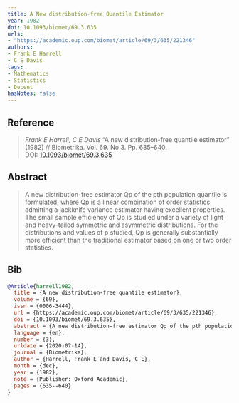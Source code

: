 ```yaml
---
title: A New distribution-free Quantile Estimator
year: 1982
doi: 10.1093/biomet/69.3.635
urls:
- "https://academic.oup.com/biomet/article/69/3/635/221346"
authors:
- Frank E Harrell
- C E Davis
tags:
- Mathematics
- Statistics
- Decent
hasNotes: false
---
```


## Reference

> <i>Frank E Harrell, C E Davis</i> “A new distribution-free quantile estimator” (1982) // Biometrika. Vol.&nbsp;69. No&nbsp;3. Pp.&nbsp;635–640. DOI:&nbsp;<a href='https://doi.org/10.1093/biomet/69.3.635'>10.1093/biomet/69.3.635</a>

## Abstract

> A new distribution-free estimator Qp of the pth population quantile is formulated, where Qp is a linear combination of order statistics admitting a jackknife variance estimator having excellent properties. The small sample efficiency of Qp is studied under a variety of light and heavy-tailed symmetric and asymmetric distributions. For the distributions and values of p studied, Qp is generally substantially more efficient than the traditional estimator based on one or two order statistics.

## Bib

```bib
@Article{harrell1982,
  title = {A new distribution-free quantile estimator},
  volume = {69},
  issn = {0006-3444},
  url = {https://academic.oup.com/biomet/article/69/3/635/221346},
  doi = {10.1093/biomet/69.3.635},
  abstract = {A new distribution-free estimator Qp of the pth population quantile is formulated, where Qp is a linear combination of order statistics admitting a jackknife variance estimator having excellent properties. The small sample efficiency of Qp is studied under a variety of light and heavy-tailed symmetric and asymmetric distributions. For the distributions and values of p studied, Qp is generally substantially more efficient than the traditional estimator based on one or two order statistics.},
  language = {en},
  number = {3},
  urldate = {2020-07-14},
  journal = {Biometrika},
  author = {Harrell, Frank E and Davis, C E},
  month = {dec},
  year = {1982},
  note = {Publisher: Oxford Academic},
  pages = {635--640}
}
```
